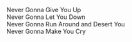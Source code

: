 Never Gonna Give You Up \
Never Gonna Let You Down \
Never Gonna Run Around and Desert You \
Never Gonna Make You Cry
